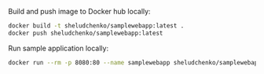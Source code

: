 Build and push image to Docker hub locally:
```bash
docker build -t sheludchenko/samplewebapp:latest .
docker push sheludchenko/samplewebapp:latest
```


Run sample application locally:
```bash
docker run --rm -p 8080:80 --name samplewebapp sheludchenko/samplewebapp:latest
```